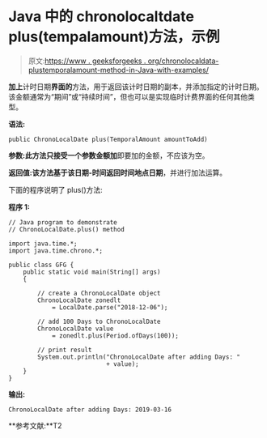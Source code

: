 # Java 中的 chronolocaltdate plus(tempalamount)方法，示例

> 原文:[https://www . geeksforgeeks . org/chronolocaldata-plustemporalamount-method-in-Java-with-examples/](https://www.geeksforgeeks.org/chronolocaldate-plustemporalamount-method-in-java-with-examples/)

**加上**计时日期**界面的**方法，用于返回该计时日期的副本，并添加指定的计时日期。该金额通常为“期间”或“持续时间”，但也可以是实现临时计费界面的任何其他类型。

**语法:**

```
public ChronoLocalDate plus(TemporalAmount amountToAdd)

```

**参数:**此方法只接受一个参数**金额加**即要加的金额，不应该为空。

**返回值:**该方法基于该日期-时间返回**时间地点日期**，并进行加法运算。

下面的程序说明了 plus()方法:

**程序 1:**

```
// Java program to demonstrate
// ChronoLocalDate.plus() method

import java.time.*;
import java.time.chrono.*;

public class GFG {
    public static void main(String[] args)
    {

        // create a ChronoLocalDate object
        ChronoLocalDate zonedlt
            = LocalDate.parse("2018-12-06");

        // add 100 Days to ChronoLocalDate
        ChronoLocalDate value
            = zonedlt.plus(Period.ofDays(100));

        // print result
        System.out.println("ChronoLocalDate after adding Days: "
                           + value);
    }
}
```

**输出:**

```
ChronoLocalDate after adding Days: 2019-03-16

```

**参考文献:**T2